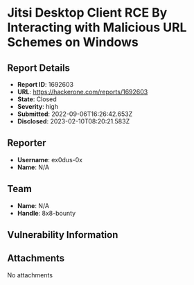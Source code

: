 # Jitsi Desktop Client RCE By Interacting with Malicious URL Schemes on Windows

## Report Details
- **Report ID**: 1692603
- **URL**: https://hackerone.com/reports/1692603
- **State**: Closed
- **Severity**: high
- **Submitted**: 2022-09-06T16:26:42.653Z
- **Disclosed**: 2023-02-10T08:20:21.583Z

## Reporter
- **Username**: ex0dus-0x
- **Name**: N/A

## Team
- **Name**: N/A
- **Handle**: 8x8-bounty

## Vulnerability Information


## Attachments
No attachments
